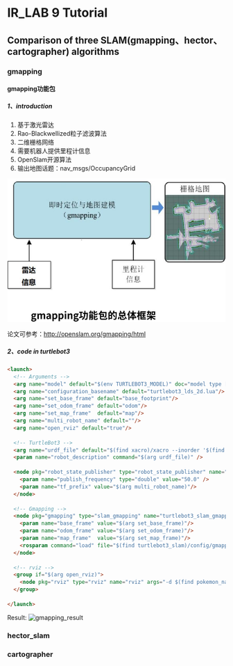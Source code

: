 # IR_LAB 9 Tutorial

## Comparison of three SLAM(gmapping、hector、cartographer) algorithms

### gmapping

#### gmapping功能包
##### 1、introduction
1) 基于激光雷达
2) Rao-Blackwellized粒子滤波算法
3) 二维栅格网络
4) 需要机器人提供里程计信息
5) OpenSlam开源算法
6) 输出地图话题：nav_msgs/OccupancyGrid

![gmapping框架](image/gmapping框架.png)

论文可参考：http://openslam.org/gmapping/html

##### 2、code in turtlebot3
```html
<launch>
  <!-- Arguments -->
  <arg name="model" default="$(env TURTLEBOT3_MODEL)" doc="model type [burger, waffle, waffle_pi]"/>
  <arg name="configuration_basename" default="turtlebot3_lds_2d.lua"/>
  <arg name="set_base_frame" default="base_footprint"/>
  <arg name="set_odom_frame" default="odom"/>
  <arg name="set_map_frame"  default="map"/>
  <arg name="multi_robot_name" default=""/>
  <arg name="open_rviz" default="true"/>

  <!-- TurtleBot3 -->
  <arg name="urdf_file" default="$(find xacro)/xacro --inorder '$(find turtlebot3_description)/urdf/turtlebot3_$(arg model).urdf.xacro'" />
  <param name="robot_description" command="$(arg urdf_file)" />

  <node pkg="robot_state_publisher" type="robot_state_publisher" name="robot_state_publisher">
    <param name="publish_frequency" type="double" value="50.0" />
    <param name="tf_prefix" value="$(arg multi_robot_name)"/>
  </node>

  <!-- Gmapping -->
  <node pkg="gmapping" type="slam_gmapping" name="turtlebot3_slam_gmapping" output="screen">
    <param name="base_frame" value="$(arg set_base_frame)"/>
    <param name="odom_frame" value="$(arg set_odom_frame)"/>
    <param name="map_frame"  value="$(arg set_map_frame)"/>
    <rosparam command="load" file="$(find turtlebot3_slam)/config/gmapping_params.yaml" />
  </node>

  <!-- rviz -->
  <group if="$(arg open_rviz)"> 
    <node pkg="rviz" type="rviz" name="rviz" args="-d $(find pokemon_navigation)/config/single.rviz"/>
  </group>

</launch>
```
Result:
![gmapping_result](image/gmapping_result.png)


### hector_slam

### cartographer
